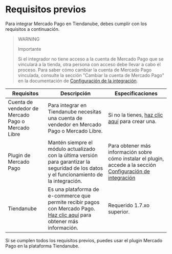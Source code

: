 # Requisitos previos

Para integrar Mercado Pago en Tiendanube, debes cumplir con los requisitos a continuación.

> WARNING
>
> Importante
>
> Si el integrador no tiene acceso a la cuenta de Mercado Pago que se vinculará a la tienda, otra persona con acceso debe llevar a cabo el proceso. Para saber cómo cambiar la cuenta de Mercado Pago vinculada, consulte la sección "Cambiar la cuenta de Mercado Pago" en la documentación de [Configuración de la integración](/developers/es/docs/nuvemshop/integration).
 
| Requisitos | Descripción | Especificaciones |
| --- | --- | --- |
| Cuenta de vendedor de Mercado Pago o Mercado Libre | Para integrar en Tiendanube necesitas una cuenta de vendedor en Mercado Pago o Mercado Libre. | Si no la tienes, [haz clic aquí](https://www.mercadopago[FAKER][URL][DOMAIN]/hub/registration/landing) para crear una. | 
| Plugin de Mercado Pago | Mantén siempre el módulo actualizado con la última versión para garantizar la seguridad de los datos y el funcionamiento de la integración. | Para obtener más información sobre cómo instalar el plugin, accede a la sección [Configuración de integración](/developers/es/docs/nuvemshop/integration) |
| Tiendanube | Es una plataforma de e-commerce que permite recibir pagos con Mercado Pago. [Haz clic aquí](https://www.nuvemshop.com) para obtener más información. | Requerido 1.7.xo superior. |

Si se cumplen todos los requisitos previos, puedes usar el plugin Mercado Pago en la plataforma Tiendanube.